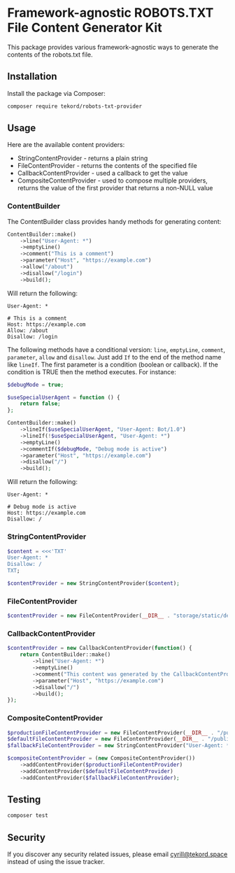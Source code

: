 # Framework-agnostic ROBOTS.TXT File Content Generator Kit

This package provides various framework-agnostic ways to generate the contents of the robots.txt file.

## Installation

Install the package via Composer:

```bash
composer require tekord/robots-txt-provider
```

## Usage

Here are the available content providers:

- StringContentProvider - returns a plain string
- FileContentProvider - returns the contents of the specified file
- CallbackContentProvider - used a callback to get the value
- CompositeContentProvider - used to compose multiple providers, returns the value of the first provider that returns a
  non-NULL value

### ContentBuilder

The ContentBuilder class provides handy methods for generating content:

``` php
ContentBuilder::make()
    ->line("User-Agent: *")
    ->emptyLine()
    ->comment("This is a comment")
    ->parameter("Host", "https://example.com")
    ->allow("/about")
    ->disallow("/login")
    ->build();
```

Will return the following:

```
User-Agent: *

# This is a comment
Host: https://example.com
Allow: /about
Disallow: /login
```

The following methods have a conditional version: `line`, `emptyLine`, `comment`, `parameter`, `allow` and `disallow`.
Just add `If` to the end of the method name like `lineIf`. The first parameter is a condition (boolean or callback). If
the condition is TRUE then the method executes. For instance:

```php
$debugMode = true;

$useSpecialUserAgent = function () {
    return false;
};

ContentBuilder::make()
    ->lineIf($useSpecialUserAgent, "User-Agent: Bot/1.0")
    ->lineIf(!$useSpecialUserAgent, "User-Agent: *")
    ->emptyLine()
    ->commentIf($debugMode, "Debug mode is active")
    ->parameter("Host", "https://example.com")
    ->disallow("/")
    ->build();
```

Will return the following:

```
User-Agent: *

# Debug mode is active
Host: https://example.com
Disallow: /
```

### StringContentProvider

```php
$content = <<<'TXT'
User-Agent: *
Disallow: /
TXT;

$contentProvider = new StringContentProvider($content);
```

### FileContentProvider

```php
$contentProvider = new FileContentProvider(__DIR__ . "storage/static/default-robots.txt");
```

### CallbackContentProvider

```php
$contentProvider = new CallbackContentProvider(function() {
    return ContentBuilder::make()
        ->line("User-Agent: *")
        ->emptyLine()
        ->comment("This content was generated by the CallbackContentProvider class")
        ->parameter("Host", "https://example.com")
        ->disallow("/")
        ->build();
});
```

### CompositeContentProvider

```php
$productionFileContentProvider = new FileContentProvider(__DIR__ . "/public/robots.production.txt");
$defaultFileContentProvider = new FileContentProvider(__DIR__ . "/public/robots.default.txt");
$fallbackFileContentProvider = new StringContentProvider("User-Agent: *\nDisallow: /");

$compositeContentProvider = (new CompositeContentProvider())
    ->addContentProvider($productionFileContentProvider)
    ->addContentProvider($defaultFileContentProvider)
    ->addContentProvider($fallbackFileContentProvider);
```

## Testing

```bash
composer test
```

## Security

If you discover any security related issues, please email [cyrill@tekord.space](mailto:cyrill@tekord.space) instead of
using the issue tracker.
